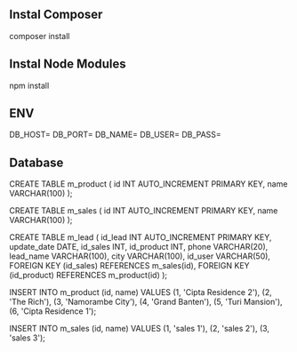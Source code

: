 ## Instal Composer

composer install

## Instal Node Modules

npm install

## ENV

DB_HOST=
DB_PORT=
DB_NAME=
DB_USER=
DB_PASS=

## Database

CREATE TABLE m_product (
id INT AUTO_INCREMENT PRIMARY KEY,
name VARCHAR(100)
);

CREATE TABLE m_sales (
id INT AUTO_INCREMENT PRIMARY KEY,
name VARCHAR(100)
);

CREATE TABLE m_lead (
id_lead INT AUTO_INCREMENT PRIMARY KEY,
update_date DATE,
id_sales INT,
id_product INT,
phone VARCHAR(20),
lead_name VARCHAR(100),
city VARCHAR(100),
id_user VARCHAR(50),
FOREIGN KEY (id_sales) REFERENCES m_sales(id),
FOREIGN KEY (id_product) REFERENCES m_product(id)
);

INSERT INTO m_product (id, name) VALUES
(1, 'Cipta Residence 2'),
(2, 'The Rich'),
(3, 'Namorambe City'),
(4, 'Grand Banten'),
(5, 'Turi Mansion'),
(6, 'Cipta Residence 1');

INSERT INTO m_sales (id, name) VALUES
(1, 'sales 1'),
(2, 'sales 2'),
(3, 'sales 3');
